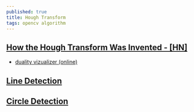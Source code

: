 ```yaml
---
published: true
title: Hough Transform
tags: opencv algorithm
---
```

## [How the Hough Transform Was Invented - \[HN\]](https://news.ycombinator.com/item?id=13148364) 
- [duality vizualizer (online)](https://liquiddandruff.github.io/hough-transform-visualizer/)

## [Line Detection](https://docs.opencv.org/2.4/doc/tutorials/imgproc/imgtrans/hough_lines/hough_lines.html)

## [Circle Detection](https://www.bogotobogo.com/python/OpenCV_Python/python_opencv3_Image_Hough%20Circle_Transform.php)

